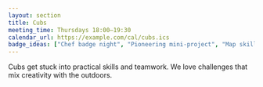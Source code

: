 ```yaml
---
layout: section
title: Cubs
meeting_time: Thursdays 18:00–19:30
calendar_url: https://example.com/cal/cubs.ics
badge_ideas: ["Chef badge night", "Pioneering mini-project", "Map skills treasure hunt", "Local service project", "Cyclist skills", "Backwoods cooking"]
---
```

Cubs get stuck into practical skills and teamwork. We love challenges that mix
creativity with the outdoors.
